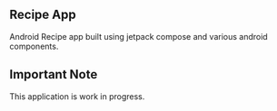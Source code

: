 ## Recipe App

Android Recipe app built using jetpack compose and various android components.

## Important Note

This application is  work in progress.


